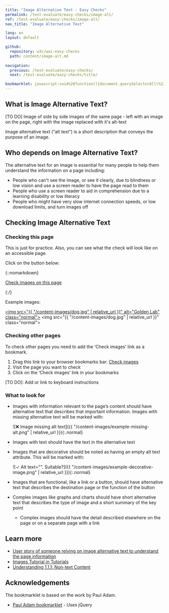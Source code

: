 ```yaml
---
title: "Image Alternative Text - Easy Checks"
permalink: /test-evaluate/easy-checks/image-alt/
ref: /test-evaluate/easy-checks/image-alt/
nav_title: "Image Alternative Text"

lang: en
layout: default

github:
  repository: w3c/wai-easy-checks
  path: content/image-alt.md
  
navigation:
  previous: /test-evaluate/easy-checks/
  next: /test-evaluate/easy-checks/title/

bookmarklet: javascript:void%20function(){document.querySelectorAll(%22%23wai-styles,%23wai-info-box,.image-span%22).forEach(a=%3E{a.remove()}),document.querySelector(%22body%22).insertAdjacentHTML(%22afterbegin%22,%22%3Cstyle%20id='wai-styles'%3E.image-span,%23failure,%23success%20{color:black;font-weight:bold;font-size:small;font-family:Noto%20Sans,Trebuchet%20MS,Helvetica%20Neue,Arial,sans-serif;background-color:%23eed009;margin:0%202px;padding:2px;speak:literal-punctuation}%23success{position:absolute;width:0;height:0;clip:rect(0,0,0,0);}%23wai-info-box{z-index:1000;color:black;font-family:Noto%20Sans,Trebuchet%20MS,Helvetica%20Neue,Arial,sans-serif;border:solid%201px%20%23ddd;background-color:%23fff;box-shadow:0%204px%208px%200%20rgba(0,0,0,0.2),0%206px%2020px%200%20rgba(0,0,0,0.19);}%23wai-info-box%20header{font-weight:700;background-color:%23f2f2f2;color:%23005a6a;padding:8px%2016px;}%23wai-info-box%20header%20a{float:right;text-decoration:none}%23wai-info-box%20div{padding:8px%2016px;}.wai-more-info{position:fixed;bottom:5em;right:5em}.wai-good{outline:5px%20solid%20%23005A6A;padding:2px}.wai-bad{outline:5px%20solid%20%23c0272d;padding:2px}.wai-note{outline:2px%20dashed%20%23eed009}%3C/style%3E%22),document.querySelectorAll(%22img,%20[role=img]%22).forEach(function(a){var%20b=%22%22;if(a.hasAttribute(%22role%22)%26%26(b+=%22Role=\%22%22+a.getAttribute(%22role%22)+%22\%22%3Cbr%3E%22),a.hasAttribute(%22aria-label%22)%26%26(b+=%22\u2753aria-label=\%22%22+a.getAttribute(%22aria-label%22)+%22\%22%3Cbr%3E%22),a.hasAttribute(%22aria-describedby%22)){b+=%22Described%20by%20ID(s)=%22;var%20c=a.getAttribute(%22aria-describedby%22),d=c.split(%22%20%22);for(i=0;i%3Cd.length;i++){var%20e=document.querySelector(%22[id=\%22%22+d[i]+%22\%22]%22);b+=%22%3Ca%20href=\%22%23%22+d[i]+%22\%22%3E%22+d[i]+%22%3C/a%3E%22,i%3Cd.length-1%26%26(b+=%22,%20%22),e%26%26(e.classList.add(%22wai-note%22),e.insertAdjacentHTML(%22afterbegin%22,%22%3Cspan%20class=\%22image-span\%22%3Eid=\%22%22+d[i]+%22\%22%3C/span%3E%22))}}if(a.hasAttribute(%22aria-labelledby%22)){b+=%22Labelled%20by%20ID(s)=%22;var%20f=a.getAttribute(%22aria-labelledby%22),g=f.split(%22%20%22);for(i=0;i%3Cg.length;i++){var%20h=document.querySelector(%22[id=\%22%22+g[i]+%22\%22]%22);b+=%22%3Ca%20href=\%22%23%22+g[i]+%22\%22%3E%22+g[i]+%22%3C/a%3E%22,i%3Cg.length-1%26%26(b+=%22,%20%22),h%26%26(h.classList.add(%22wai-note%22),h.insertAdjacentHTML(%22afterbegin%22,%22%3Cspan%20class=\%22image-span\%22%3Eid=\%22%22+g[i]+%22\%22%3C/span%3E%22))}}a.classList.add(%22wai-good%22),a.hasAttribute(%22alt%22)%3F%22A%22==a.parentNode.nodeName%3F%22%22==a.getAttribute(%22alt%22)%3Fb+=%22%3Cspan%20style=\%22border-bottom:2px%20solid%20%23003366;\%22%3E\u2753Empty%20link%20alt%20text.%20Ok%3F%3C/span%3E%22:b+=%22%3Cspan%20style=\%22border-bottom:2px%20solid%20%23003366;\%22%3E\u2713%20Link%20alt%20text=\%22%22+a.getAttribute(%22alt%22)+%22\%22.%20Suitable%3F%3C/span%3E%22:b+=%22\u2713%20Alt%20text=\%22%22+a.getAttribute(%22alt%22)+%22\%22.%20Suitable%3F%22:%22A%22==a.parentNode.nodeName%3F!a.hasAttribute(%22aria-label%22)%26%26!a.hasAttribute(%22aria-labelledby%22)%26%26!a.hasAttribute(%22aria-describedby%22)%26%26!a.hasAttribute(%22title%22)%26%26(a.classList.replace(%22wai-good%22,%22wai-bad%22),b+=%22%3Cspan%20style=\%22border-bottom:2px%20solid%20%23003366;\%22%3E\u274C%20Link%20image%20missing%20alt%20text%3C/span%3E%22):!a.hasAttribute(%22aria-label%22)%26%26!a.hasAttribute(%22aria-labelledby%22)%26%26!a.hasAttribute(%22aria-describedby%22)%26%26!a.hasAttribute(%22title%22)%26%26(a.classList.replace(%22wai-good%22,%22wai-bad%22),b+=%22\u274C%20Image%20missing%20alt%20text%22),a.hasAttribute(%22title%22)%26%26(b+=%22\u2753Image%20has%20title=\%22%22+a.getAttribute(%22title%22)+%22\%22%22),a.hasAttribute(%22longdesc%22)%26%26(b+=%22\u2753Image%20linked%20to%20a%20long%20description=\%22%22+a.getAttribute(%22longdesc%22)+%22\%22%22),b%26%26a.insertAdjacentHTML(%22afterend%22,%22%3Cspan%20class=\%22image-span\%22%3E%22+b+%22%3C/span%3E%22)}),document.querySelectorAll(%22img,%20[role=img]%22).length%3F(document.querySelector(%22body%22).insertAdjacentHTML(%22beforeend%22,%22%3Cdiv%20id=\%22success\%22%20role=\%22alert\%22%3ESuccess!%20Images%20Found%20on%20Page:%20%22+document.title+%22%3C/div%3E%22),setTimeout(function(){document.querySelector(%22%23success%22).remove()},3e3)):(document.querySelector(%22body%22).insertAdjacentHTML(%22afterbegin%22,%22%3Cstrong%20id=\%22failure\%22%20role=\%22alert\%22%3ENo%20Images%20Found%20on%20Page:%20%22+document.title+%22%3C/strong%3E%22),setTimeout(function(){document.querySelector(%22%23failure%22).remove()},6e3)),document.querySelector(%22body%22).insertAdjacentHTML(%22beforeend%22,%22%3Caside%20id=\%22wai-info-box\%22%20class=\%22wai-more-info\%22%3E%3Cheader%3EFind%20out%20more%3Ca%20href='javascript:document.querySelectorAll(\%22%23wai-styles,%23wai-info-box,.image-span\%22).forEach(function(el){el.remove()});'%20aria-label='dismiss'%3EX%3C/a%3E%3C/header%3E%3Cdiv%3E%3Ca%20href=\%22https://w3.org/wai/easy-checks/image-alt/\%22%3EChecking%20Image%20Alternative%20Text%3C/a%3E%3C/div%3E%3C/aside%3E%22)}();
---
```


## What is Image Alternative Text?

[TO DO] Image of side by side images of the same page - left with an image on the page, right with the image replaced with it's alt-text

Image alternative text (“alt text”) is a short description that conveys the purpose of an image. 

## Who depends on Image Alternative Text?

The alternative text for an image is essential for many people to help them understand the information on a page including:
* People who can't see the image, or see it clearly, due to blindness or low vision and use a screen reader to have the page read to them
* People who use a screen reader to aid in comprehension due to a learning disability or low literacy
* People who might have very slow internet connection speeds, or low download limits, and turn images off

## Checking Image Alternative Text

### Checking this page

This is just for practice. Also, you can see what the check will look like on an accessible page.

Click on the button below:

{::nomarkdown}
<p>
  <a class="button active" href="{{ page.bookmarklet }}">Check images on this page</a>
</p>
{:/}

Example images:

[<img src="{{ "/content-images/dog.jpg" | relative_url }}" alt="Golden Lab" class="normal">](test) <img src="{{ "/content-images/dog.jpg" | relative_url }}" class="normal">

### Checking other pages

To check other pages you need to add the ‘Check images’ link as a bookmark.

1. Drag this link to your browser bookmarks bar: <a href="{{ page.bookmarklet }}">Check images</a>
2. Visit the page you want to check
3. Click on the ‘Check images’ link in your bookmarks

[TO DO]: Add or link to keyboard instructions

### What to look for

* Images with information relevant to the page’s content should have alternative text that describes that important information. Images with missing alternative text will be marked with:
  
  ![❌ Image missing alt text]({{ "/content-images/example-missing-alt.png" | relative_url }}){:.normal} 
* Images with text should have the text in the alternative text
* Images that are decorative should be noted as having an empty alt text attribute. This will be marked with:
  
  ![✓ Alt text="". Suitable?]({{ "/content-images/example-decorative-image.png" | relative_url }}){:.normal}
* Images that are functional, like a link or a button, should have alternative text that describes the destination page or the function of the button
* Complex images like graphs and charts should have short alternative text that describes the type of image and a short summary of the key point
  * Complex images should have the detail described elsewhere on the page or on a separate page with a link

## Learn more

* [User story of someone relying on image alternative text to understand the page information](https://www.w3.org/WAI/people-use-web/user-stories/#accountant)
* [Images Tutorial in Tutorials](https://www.w3.org/WAI/tutorials/images/)
* [Understanding 1.1.1: Non-text Content](https://www.w3.org/WAI/WCAG22/Understanding/non-text-content.html)

## Acknowledgements

The bookmarklet is based on the work by Paul Adam.

* [Paul Adam bookmarklet](https://pauljadam.com/bookmarklets/images.html) - Uses jQuery 
